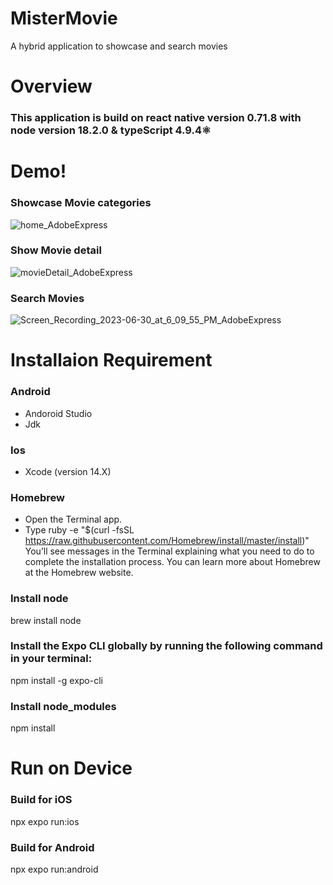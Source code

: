 # MisterMovie
A hybrid application to showcase and search movies

# Overview

### This application is build on react native version 0.71.8 with node version 18.2.0 & typeScript 4.9.4⚛️

# Demo!

### Showcase Movie categories
![home_AdobeExpress](https://github.com/gargwork321/MisterMovie/assets/52659086/def982c9-9f42-4536-afa7-e1a5736edbec)

### Show Movie detail
![movieDetail_AdobeExpress](https://github.com/gargwork321/MisterMovie/assets/52659086/533f493c-3f43-43b0-8c7b-8708361348f6)

### Search Movies
![Screen_Recording_2023-06-30_at_6_09_55_PM_AdobeExpress](https://github.com/gargwork321/MisterMovie/assets/52659086/152631ad-e677-430d-953e-1e1a8c04dae3)


# Installaion Requirement

### Android

- Andoroid Studio
- Jdk

### Ios

- Xcode (version 14.X)

### Homebrew

- Open the Terminal app.
- Type ruby -e "\$(curl -fsSL https://raw.githubusercontent.com/Homebrew/install/master/install)" You’ll see messages in the Terminal explaining what you need to do to complete the installation process. You can learn more about Homebrew at the Homebrew website.

### Install node

brew install node

### Install the Expo CLI globally by running the following command in your terminal:

npm install -g expo-cli

### Install node_modules
npm install

# Run on Device 

### Build for iOS
npx expo run:ios

### Build for Android
npx expo run:android
